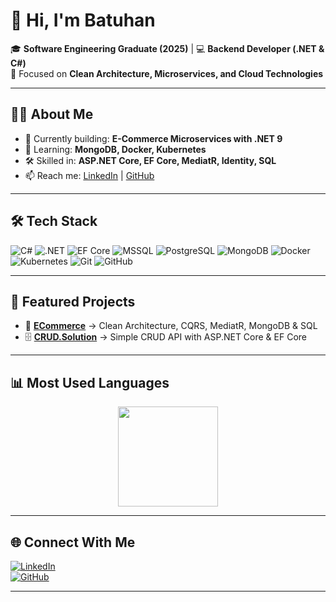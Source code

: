 # 👋 Hi, I'm Batuhan  

🎓 **Software Engineering Graduate (2025)** | 💻 **Backend Developer (.NET & C#)**  
🚀 Focused on **Clean Architecture, Microservices, and Cloud Technologies**  

---

## 🧑‍💻 About Me  
- 🔭 Currently building: **E-Commerce Microservices with .NET 9**  
- 🌱 Learning: **MongoDB, Docker, Kubernetes**  
- 🛠️ Skilled in: **ASP.NET Core, EF Core, MediatR, Identity, SQL**  
- 📫 Reach me: [LinkedIn](https://www.linkedin.com/in/kbatuhancaglayan) | [GitHub](https://github.com/batucglyn)  

---

## 🛠 Tech Stack  

![C#](https://img.shields.io/badge/C%23-000000.svg?style=flat-square&logo=c-sharp&logoColor=39FF14)
![.NET](https://img.shields.io/badge/.NET-000000?style=flat-square&logo=dotnet&logoColor=8A2BE2)
![EF Core](https://img.shields.io/badge/Entity%20Framework-000000?style=flat-square&logo=dotnet&logoColor=00FFFF)
![MSSQL](https://img.shields.io/badge/MSSQL-000000?style=flat-square&logo=microsoftsqlserver&logoColor=FF073A)
![PostgreSQL](https://img.shields.io/badge/PostgreSQL-000000?style=flat-square&logo=postgresql&logoColor=00FFFF)
![MongoDB](https://img.shields.io/badge/MongoDB-000000?style=flat-square&logo=mongodb&logoColor=39FF14)
![Docker](https://img.shields.io/badge/Docker-000000?style=flat-square&logo=docker&logoColor=2496ED)
![Kubernetes](https://img.shields.io/badge/Kubernetes-000000?style=flat-square&logo=kubernetes&logoColor=326CE5)
![Git](https://img.shields.io/badge/Git-000000?style=flat-square&logo=git&logoColor=FF073A)
![GitHub](https://img.shields.io/badge/GitHub-000000?style=flat-square&logo=github&logoColor=8A2BE2)

---

## 📌 Featured Projects  

- 🛒 [**ECommerce**](https://github.com/batucglyn/ECommerce) → Clean Architecture, CQRS, MediatR, MongoDB & SQL  
- 🗄️ [**CRUD.Solution**](https://github.com/batucglyn/CRUD.Solution) → Simple CRUD API with ASP.NET Core & EF Core  

---

## 📊 Most Used Languages  

<p align="center">
  <img src="https://github-readme-stats.vercel.app/api/top-langs/?username=batucglyn&layout=compact&theme=dark&bg_color=000000&title_color=ffffff&text_color=39FF14" height="160"/>
</p>

---

## 🌐 Connect With Me  

[![LinkedIn](https://img.shields.io/badge/LinkedIn-000000?style=flat-square&logo=linkedin&logoColor=39FF14)](https://www.linkedin.com/in/kbatuhancaglayan)  
[![GitHub](https://img.shields.io/badge/GitHub-000000?style=flat-square&logo=github&logoColor=8A2BE2)](https://github.com/batucglyn)  

---


